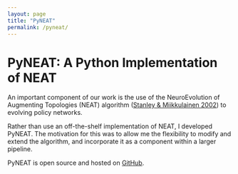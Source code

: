 ```yaml
---
layout: page
title: "PyNEAT"
permalink: /pyneat/
---
```


# PyNEAT: A Python Implementation of NEAT

An important component of our work is the use of the NeuroEvolution of
Augmenting Topologies (NEAT) algorithm ([Stanley & Miikkulainen 2002](https://dl.acm.org/doi/10.1162/106365602320169811)) to evolving policy
networks.

Rather than use an off-the-shelf implementation of NEAT, I developed PyNEAT.
The motivation for this was to allow me the flexibility to modify and extend the
algorithm, and incorporate it as a component within a larger pipeline.

PyNEAT is open source and hosted on [GitHub](https://github.com/adamtupper/pyneat).
